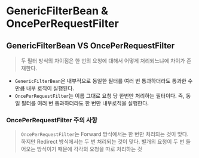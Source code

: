 # GenericFilterBean & OncePerRequestFilter

## GenericFilterBean VS OncePerRequestFilter
> 두 필터 방식의 차이점은 한 번의 요청에 대해서 어떻게 처리되느냐에 차이가 존재한다.

* `GenericFilterBean`은 내부적으로 동일한 필터를 여러 번 통과하더라도 통과한 수 만큼 내부 로직이 실행된다.
* `OncePerRequestFilter`는 이름 그대로 요청 당 한번만 처리하는 필터이다. 즉, 동일 필터를 여러 번 통과하더라도 한 번만 내부로직을 실행한다.

### OncePerRequestFilter 주의 사항
> `OncePerRequestFilter`는 Forward 방식에서는 한 번만 처리되는 것이 맞다. 하지만
> Redirect 방식에서는 두 번 처리되는 것이 맞다. 별개의 요청이 두 번 들어오는 방식이기 때문에 각각의 요청을 따로 처리하는 것
